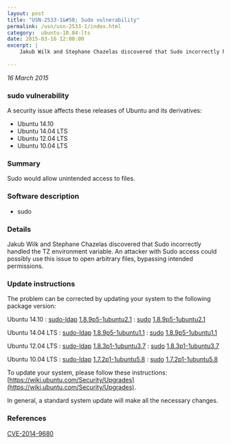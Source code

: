 ```yaml
---
layout: post
title: "USN-2533-1&#58; Sudo vulnerability"
permalink: /usn/usn-2533-1/index.html
category:  ubuntu-10.04-lts
date: 2015-03-16 12:00:00
excerpt: |
    Jakub Wilk and Stephane Chazelas discovered that Sudo incorrectly handled the TZ environment variable. An attacker with Sudo access could possibly use this issue to open arbitrary files, bypassing intended permissions. 
    
--- 
```

 
 

*16 March 2015*

### sudo vulnerability

A security issue affects these releases of Ubuntu and its derivatives:

* Ubuntu 14.10
* Ubuntu 14.04 LTS
* Ubuntu 12.04 LTS
* Ubuntu 10.04 LTS

### Summary

Sudo would allow unintended access to files. 

### Software description

* sudo 

### Details

Jakub Wilk and Stephane Chazelas discovered that Sudo incorrectly handled the TZ environment variable. An attacker with Sudo access could possibly use this issue to open arbitrary files, bypassing intended permissions. 

### Update instructions

The problem can be corrected by updating your system to the following package version:

Ubuntu 14.10
 : [sudo-ldap](https://launchpad.net/ubuntu/+source/sudo) <span> [1.8.9p5-1ubuntu2.1](https://launchpad.net/ubuntu/+source/sudo/1.8.9p5-1ubuntu2.1) </span> 
 : [sudo](https://launchpad.net/ubuntu/+source/sudo) <span> [1.8.9p5-1ubuntu2.1](https://launchpad.net/ubuntu/+source/sudo/1.8.9p5-1ubuntu2.1) </span> 

Ubuntu 14.04 LTS
 : [sudo-ldap](https://launchpad.net/ubuntu/+source/sudo) <span> [1.8.9p5-1ubuntu1.1](https://launchpad.net/ubuntu/+source/sudo/1.8.9p5-1ubuntu1.1) </span> 
 : [sudo](https://launchpad.net/ubuntu/+source/sudo) <span> [1.8.9p5-1ubuntu1.1](https://launchpad.net/ubuntu/+source/sudo/1.8.9p5-1ubuntu1.1) </span> 

Ubuntu 12.04 LTS
 : [sudo-ldap](https://launchpad.net/ubuntu/+source/sudo) <span> [1.8.3p1-1ubuntu3.7](https://launchpad.net/ubuntu/+source/sudo/1.8.3p1-1ubuntu3.7) </span> 
 : [sudo](https://launchpad.net/ubuntu/+source/sudo) <span> [1.8.3p1-1ubuntu3.7](https://launchpad.net/ubuntu/+source/sudo/1.8.3p1-1ubuntu3.7) </span> 

Ubuntu 10.04 LTS
 : [sudo-ldap](https://launchpad.net/ubuntu/+source/sudo) <span> [1.7.2p1-1ubuntu5.8](https://launchpad.net/ubuntu/+source/sudo/1.7.2p1-1ubuntu5.8) </span> 
 : [sudo](https://launchpad.net/ubuntu/+source/sudo) <span> [1.7.2p1-1ubuntu5.8](https://launchpad.net/ubuntu/+source/sudo/1.7.2p1-1ubuntu5.8) </span> 

To update your system, please follow these instructions: [https://wiki.ubuntu.com/Security/Upgrades](https://wiki.ubuntu.com/Security/Upgrades).

In general, a standard system update will make all the necessary changes. 

### References

 
 [CVE-2014-9680](http://people.ubuntu.com/~ubuntu-security/cve/CVE-2014-9680)
 

